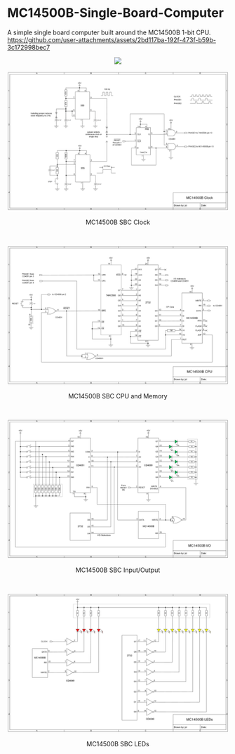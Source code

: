 # MC14500B-Single-Board-Computer
A simple single board computer built around the MC14500B 1-bit CPU.
https://github.com/user-attachments/assets/2bd117ba-192f-473f-b59b-3c172998bec7
<p align="center"><img src="/images/MC14500B SBC.MOV"/>
<p align="center"><img src="/images/MC14500B SBC Clock.png"/>
<p align="center">MC14500B SBC Clock</p><br>
<p align="center"><img src="/images/MC14500B SBC CPU+Memory.png"/>
<p align="center">MC14500B SBC CPU and Memory</p><br>
<p align="center"><img src="/images/MC14500B SBC Input+Output.png"/>
<p align="center">MC14500B SBC Input/Output</p><br>
<p align="center"><img src="/images/MC14500B SBC LEDs.png"/>
<p align="center">MC14500B SBC LEDs</p><br>
